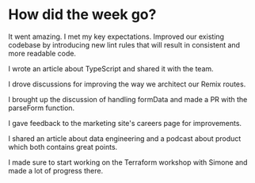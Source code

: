 # How did the week go?

It went amazing. I met my key expectations. Improved our existing codebase by introducing new lint rules that will result in consistent and more readable code.

I wrote an article about TypeScript and shared it with the team.

I drove discussions for improving the way we architect our Remix routes.

I brought up the discussion of handling formData and made a PR with the parseForm function.

I gave feedback to the marketing site's careers page for improvements.

I shared an article about data engineering and a podcast about product which both contains great points.

I made sure to start working on the Terraform workshop with Simone and made a lot of progress there.
